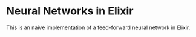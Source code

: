 # Neural Networks in Elixir


This is an naive implementation of a feed-forward neural network in Elixir.
